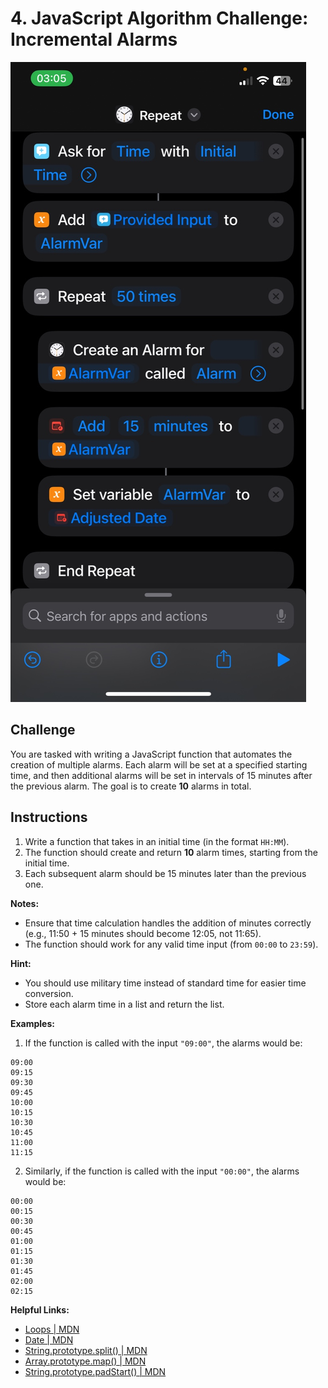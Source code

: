 # 4. JavaScript Algorithm Challenge: Incremental Alarms

![JavaScript Algorithm Challenge: Incremental Alarms in iOS Shortcuts](./ios-alarms-automation-shortcut.jpeg)

## Challenge

You are tasked with writing a JavaScript function that automates the creation of multiple alarms. Each alarm will be set at a specified starting time, and then additional alarms will be set in intervals of 15 minutes after the previous alarm. The goal is to create **10** alarms in total.

## Instructions

1. Write a function that takes in an initial time (in the format `HH:MM`).
2. The function should create and return **10** alarm times, starting from the initial time.
3. Each subsequent alarm should be 15 minutes later than the previous one.

**Notes:**

- Ensure that time calculation handles the addition of minutes correctly (e.g., 11:50 + 15 minutes should become 12:05, not 11:65).
- The function should work for any valid time input (from `00:00` to `23:59`).

**Hint:**

- You should use military time instead of standard time for easier time conversion.
- Store each alarm time in a list and return the list.

**Examples:**

1. If the function is called with the input `"09:00"`, the alarms would be:

```
09:00
09:15
09:30
09:45
10:00
10:15
10:30
10:45
11:00
11:15
```

2. Similarly, if the function is called with the input `"00:00"`, the alarms would be:

```
00:00
00:15
00:30
00:45
01:00
01:15
01:30
01:45
02:00
02:15
```

**Helpful Links:**

- [Loops | MDN](https://developer.mozilla.org/en-US/docs/Web/JavaScript/Guide/Loops_and_iteration)
- [Date | MDN](https://developer.mozilla.org/en-US/docs/Web/JavaScript/Reference/Global_Objects/Date)
- [String.prototype.split() | MDN](https://developer.mozilla.org/en-US/docs/Web/JavaScript/Reference/Global_Objects/String/split)
- [Array.prototype.map() | MDN](https://developer.mozilla.org/en-US/docs/Web/JavaScript/Reference/Global_Objects/Array/map)
- [String.prototype.padStart() | MDN](https://developer.mozilla.org/en-US/docs/Web/JavaScript/Reference/Global_Objects/String/padStart)
